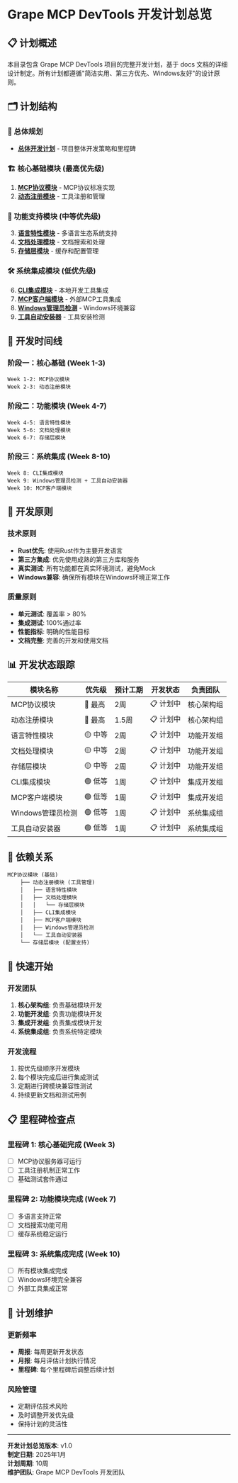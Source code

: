 # Grape MCP DevTools 开发计划总览

## 📋 计划概述

本目录包含 Grape MCP DevTools 项目的完整开发计划，基于 docs 文档的详细设计制定。所有计划都遵循"简洁实用、第三方优先、Windows友好"的设计原则。

## 🗂️ 计划结构

### 📄 总体规划
- [**总体开发计划**](总体开发计划.md) - 项目整体开发策略和里程碑

### 🏗️ 核心基础模块 (最高优先级)
1. [**MCP协议模块**](mcp_protocol/开发计划.md) - MCP协议标准实现
2. [**动态注册模块**](dynamic_registry/开发计划.md) - 工具注册和管理

### 🔧 功能支持模块 (中等优先级)
3. [**语言特性模块**](language_features/开发计划.md) - 多语言生态系统支持
4. [**文档处理模块**](document_processing/开发计划.md) - 文档搜索和处理
5. [**存储层模块**](storage_layer/开发计划.md) - 缓存和配置管理

### 🛠️ 系统集成模块 (低优先级)
6. [**CLI集成模块**](cli_integration/开发计划.md) - 本地开发工具集成
7. [**MCP客户端模块**](mcp_client/开发计划.md) - 外部MCP工具集成
8. [**Windows管理员检测**](windows_admin/开发计划.md) - Windows环境兼容
9. [**工具自动安装器**](tool_installer/开发计划.md) - 工具安装检测

## 📅 开发时间线

### 阶段一：核心基础 (Week 1-3)
```
Week 1-2: MCP协议模块
Week 2-3: 动态注册模块
```

### 阶段二：功能模块 (Week 4-7)
```
Week 4-5: 语言特性模块
Week 5-6: 文档处理模块
Week 6-7: 存储层模块
```

### 阶段三：系统集成 (Week 8-10)
```
Week 8: CLI集成模块
Week 9: Windows管理员检测 + 工具自动安装器
Week 10: MCP客户端模块
```

## 🎯 开发原则

### 技术原则
- **Rust优先**: 使用Rust作为主要开发语言
- **第三方集成**: 优先使用成熟的第三方库和服务
- **真实测试**: 所有功能都在真实环境测试，避免Mock
- **Windows兼容**: 确保所有模块在Windows环境正常工作

### 质量原则
- **单元测试**: 覆盖率 > 80%
- **集成测试**: 100%通过率
- **性能指标**: 明确的性能目标
- **文档完整**: 完善的开发和使用文档

## 📊 开发状态跟踪

| 模块名称 | 优先级 | 预计工期 | 开发状态 | 负责团队 |
|---------|-------|---------|---------|---------|
| MCP协议模块 | 🔴 最高 | 2周 | 📋 计划中 | 核心架构组 |
| 动态注册模块 | 🔴 最高 | 1.5周 | 📋 计划中 | 核心架构组 |
| 语言特性模块 | 🟡 中等 | 2周 | 📋 计划中 | 功能开发组 |
| 文档处理模块 | 🟡 中等 | 2周 | 📋 计划中 | 功能开发组 |
| 存储层模块 | 🟡 中等 | 2周 | 📋 计划中 | 功能开发组 |
| CLI集成模块 | 🟢 低等 | 1周 | 📋 计划中 | 集成开发组 |
| MCP客户端模块 | 🟢 低等 | 1周 | 📋 计划中 | 集成开发组 |
| Windows管理员检测 | 🟢 低等 | 1周 | 📋 计划中 | 系统集成组 |
| 工具自动安装器 | 🟢 低等 | 1周 | 📋 计划中 | 系统集成组 |

## 🔗 依赖关系

```
MCP协议模块 (基础)
    ├── 动态注册模块 (工具管理)
    │   ├── 语言特性模块
    │   ├── 文档处理模块
    │   │   └── 存储层模块
    │   ├── CLI集成模块
    │   ├── MCP客户端模块
    │   ├── Windows管理员检测
    │   └── 工具自动安装器
    └── 存储层模块 (配置支持)
```

## 🚀 快速开始

### 开发团队
1. **核心架构组**: 负责基础模块开发
2. **功能开发组**: 负责功能模块开发
3. **集成开发组**: 负责集成模块开发
4. **系统集成组**: 负责系统特定模块

### 开发流程
1. 按优先级顺序开发模块
2. 每个模块完成后进行集成测试
3. 定期进行跨模块兼容性测试
4. 持续更新文档和测试用例

## 📋 里程碑检查点

### 里程碑 1: 核心基础完成 (Week 3)
- [ ] MCP协议服务器可运行
- [ ] 工具注册机制正常工作
- [ ] 基础测试套件通过

### 里程碑 2: 功能模块完成 (Week 7)
- [ ] 多语言支持正常
- [ ] 文档搜索功能可用
- [ ] 缓存系统稳定运行

### 里程碑 3: 系统集成完成 (Week 10)
- [ ] 所有模块集成完成
- [ ] Windows环境完全兼容
- [ ] 外部工具集成正常

## 🔄 计划维护

### 更新频率
- **周报**: 每周更新开发状态
- **月报**: 每月评估计划执行情况
- **里程碑**: 每个里程碑后调整后续计划

### 风险管理
- 定期评估技术风险
- 及时调整开发优先级
- 保持计划的灵活性

---

**开发计划总览版本**: v1.0  
**制定日期**: 2025年1月  
**计划周期**: 10周  
**维护团队**: Grape MCP DevTools 开发团队 